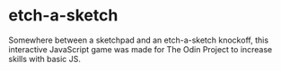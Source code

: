 # etch-a-sketch

Somewhere between a sketchpad and an etch-a-sketch knockoff, this interactive JavaScript game was made for The Odin Project to increase skills with basic JS.